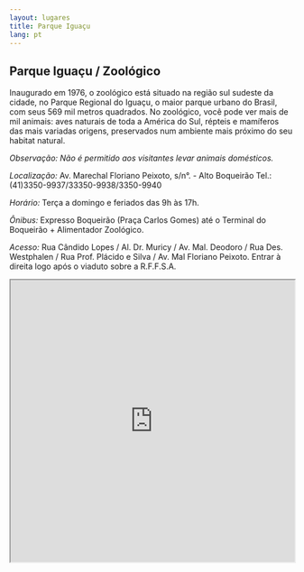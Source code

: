 ```yaml
---
layout: lugares
title: Parque Iguaçu
lang: pt
---
```


## Parque Iguaçu / Zoológico

Inaugurado em 1976, o zoológico está situado na região sul sudeste da cidade, no Parque Regional do Iguaçu, o maior parque urbano do Brasil, com seus 569 mil metros quadrados. No zoológico, você pode ver mais de mil animais: aves naturais de toda a América do Sul, répteis e mamíferos das mais variadas origens, preservados num ambiente mais próximo do seu habitat natural.

*Observação: Não é permitido aos visitantes levar animais domésticos.*

*Localização:*
Av. Marechal Floriano Peixoto, s/n°. - Alto Boqueirão
Tel.: (41)3350-9937/33350-9938/3350-9940

*Horário:*
Terça a domingo e feriados das 9h às 17h.

*Ônibus:*
Expresso Boqueirão (Praça Carlos Gomes) até o Terminal do Boqueirão + Alimentador Zoológico.

*Acesso:*
Rua Cândido Lopes / Al. Dr. Muricy / Av. Mal. Deodoro / Rua Des. Westphalen / Rua Prof. Plácido e Silva / Av. Mal Floriano Peixoto. Entrar à direita logo após o viaduto sobre a R.F.F.S.A.

<iframe style="width:100%; height:500px;" src="https://a.tiles.mapbox.com/v3/nolram.il4l1pk3/attribution,zoompan,zoomwheel,geocoder,share.html"></iframe>
